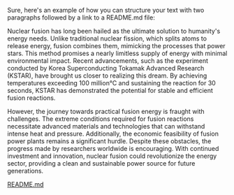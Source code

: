 Sure, here's an example of how you can structure your text with two paragraphs followed by a link to a README.md file:

Nuclear fusion has long been hailed as the ultimate solution to humanity's energy needs. Unlike traditional nuclear fission, which splits atoms to release energy, fusion combines them, mimicking the processes that power stars. This method promises a nearly limitless supply of energy with minimal environmental impact. Recent advancements, such as the experiment conducted by Korea Superconducting Tokamak Advanced Research (KSTAR), have brought us closer to realizing this dream. By achieving temperatures exceeding 100 million°C and sustaining the reaction for 30 seconds, KSTAR has demonstrated the potential for stable and efficient fusion reactions.

However, the journey towards practical fusion energy is fraught with challenges. The extreme conditions required for fusion reactions necessitate advanced materials and technologies that can withstand intense heat and pressure. Additionally, the economic feasibility of fusion power plants remains a significant hurdle. Despite these obstacles, the progress made by researchers worldwide is encouraging. With continued investment and innovation, nuclear fusion could revolutionize the energy sector, providing a clean and sustainable power source for future generations.

[README.md](./README.md)
